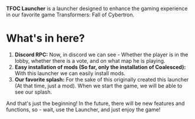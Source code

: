 **TFOC Launcher** is a launcher designed to enhance the gaming experience in our favorite game Transformers: Fall of Cybertron.

# What's in here?
1. **Discord RPC:** Now, in discord we can see - Whether the player is in the lobby, whether there is a vote, and on what map he is playing.
2. **Easy installation of mods (So far, only the installation of Coalesced):** With this launcher we can easily install mods.
3. **Our favorite splash:** For the sake of this originally created this launcher (At that time, just a mod). When we start the game, we will be able to see our splash.

And that's just the beginning! In the future, there will be new features and functions, so - wait, use the Launcher, and just enjoy the game!
